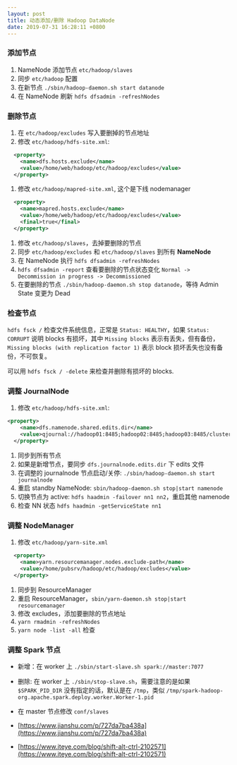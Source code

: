 ```yaml
---
layout: post
title: 动态添加/删除 Hadoop DataNode
date: 2019-07-31 16:28:11 +0800
---
```


### 添加节点

1. NameNode 添加节点 `etc/hadoop/slaves`
1. 同步 `etc/hadoop` 配置
1. 在新节点 `./sbin/hadoop-daemon.sh start datanode`
1. 在 NameNode 刷新 `hdfs dfsadmin -refreshNodes`

### 删除节点

1. 在 `etc/hadoop/excludes` 写入要删掉的节点地址
2. 修改 `etc/hadoop/hdfs-site.xml`:

```xml
  <property>
    <name>dfs.hosts.exclude</name>
    <value>/home/web/hadoop/etc/hadoop/excludes</value>
  </property>
```

1. 修改 `etc/hadoop/mapred-site.xml`, 这个是下线 nodemanager

```xml
  <property>
    <name>mapred.hosts.exclude</name>
    <value>/home/web/hadoop/etc/hadoop/excludes</value>
    <final>true</final>
  </property>
```

1. 修改 `etc/hadoop/slaves`，去掉要删除的节点
1. 同步 `etc/hadoop/excludes` 和 `etc/hadoop/slaves` 到所有 **NameNode**
1. 在 NameNode 执行 `hdfs dfsadmin -refreshNodes`
1. `hdfs dfsadmin -report` 查看要删除的节点状态变化 `Normal -> Decommission in progress -> Decommissioned`
1. 在要删除的节点 `./sbin/hadoop-daemon.sh stop datanode`，等待 Admin State 变更为 Dead

### 检查节点

`hdfs fsck /` 检查文件系统信息，正常是 `Status: HEALTHY`，如果 `Status: CORRUPT` 说明 blocks 有损坏，其中 `Missing blocks` 表示有丢失，但有备份，`Missing blocks (with replication factor 1)` 表示 block 损坏丢失也没有备份，不可恢复。

可以用 `hdfs fsck / -delete` 来检查并删除有损坏的 blocks.

### 调整 JournalNode

1. 修改 `etc/hadoop/hdfs-site.xml`:

```xml
<property>
    <name>dfs.namenode.shared.edits.dir</name>
    <value>qjournal://hadoop01:8485;hadoop02:8485;hadoop03:8485/cluster</value>
  </property>
```

1. 同步到所有节点
2. 如果是新增节点，要同步 `dfs.journalnode.edits.dir` 下 edits 文件
3. 在调整的 journalnode 节点启动/关停: `./sbin/hadoop-daemon.sh start journalnode`
4. 重启 standby NameNode: `sbin/hadoop-daemon.sh stop|start namenode`
5. 切换节点为 active: `hdfs haadmin -failover nn1 nn2`，重启其他 namenode
6. 检查 NN 状态 `hdfs haadmin -getServiceState nn1`

### 调整 NodeManager

1. 修改 `etc/hadoop/yarn-site.xml`

```xml
  <property>
    <name>yarn.resourcemanager.nodes.exclude-path</name>
    <value>/home/pubsrv/hadoop/etc/hadoop/excludes</value>
  </property>
```

1. 同步到 ResourceManager
2. 重启 ResourceManager，`sbin/yarn-daemon.sh stop|start resourcemanager`
3. 修改 excludes，添加要删除的节点地址
4. `yarn rmadmin -refreshNodes`
5. `yarn node -list -all` 检查

### 调整 Spark 节点

- 新增：在 worker 上 `./sbin/start-slave.sh spark://master:7077`
- 删除: 在 worker 上 `./sbin/stop-slave.sh`，需要注意的是如果 `$SPARK_PID_DIR` 没有指定的话，默认是在 `/tmp`，类似 `/tmp/spark-hadoop-org.apache.spark.deploy.worker.Worker-1.pid`
- 在 master 节点修改 `conf/slaves`

- [https://www.jianshu.com/p/727da7ba438a](https://www.jianshu.com/p/727da7ba438a)
- [https://www.iteye.com/blog/shift-alt-ctrl-2102571](https://www.iteye.com/blog/shift-alt-ctrl-2102571)
